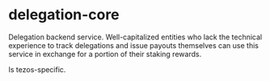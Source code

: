 # delegation-core

Delegation backend service.
Well-capitalized entities who lack the technical experience to track delegations and issue payouts
themselves can use this service in exchange for a portion of their staking rewards.

Is tezos-specific.
